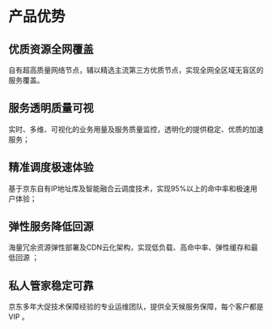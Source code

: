 # 产品优势

## 优质资源全网覆盖

自有超高质量网络节点，辅以精选主流第三方优质节点，实现全网全区域无盲区的服务覆盖。

## 服务透明质量可视

实时、多维、可视化的业务用量及服务质量监控，透明化的提供稳定、优质的加速服务；

## 精准调度极速体验

基于京东自有IP地址库及智能融合云调度技术，实现95%以上的命中率和极速用户体验；

## 弹性服务降低回源

海量冗余资源弹性部署及CDN云化架构，实现低负载、高命中率、弹性缓存和最低回源 ；

## 私人管家稳定可靠

京东多年大促技术保障经验的专业运维团队，提供全天候服务保障，每个客户都是VIP 。
